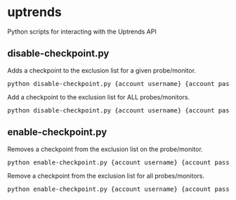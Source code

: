 # uptrends
Python scripts for interacting with the Uptrends API

## disable-checkpoint.py
Adds a checkpoint to the exclusion list for a given probe/monitor.
<pre>python disable-checkpoint.py {account_username} {account_password} {probe_id} {checkpoint_name}</pre>

Add a checkpoint to the exclusion list for ALL probes/monitors.
<pre>python disable-checkpoint.py {account_username} {account_password} all {checkpoint_name}</pre>

## enable-checkpoint.py
Removes a checkpoint from the exclusion list on the probe/monitor.
<pre>python enable-checkpoint.py {account_username} {account_password} {probe_id} {checkpoint_name}</pre>

Remove a checkpoint from the exclusion list for all probes/monitors.
<pre>python enable-checkpoint.py {account_username} {account_password} all {checkpoint_name}</pre>
